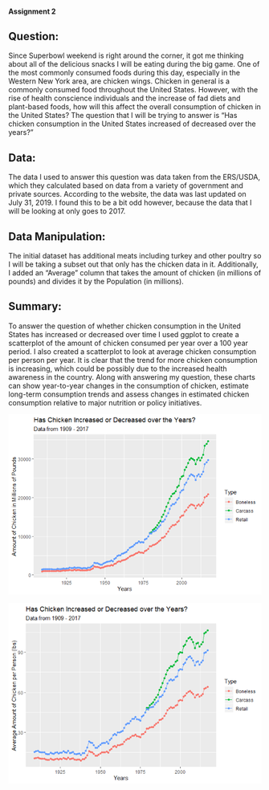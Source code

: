 #### Assignment 2

## Question:

Since Superbowl weekend is right around the corner, it got me thinking
about all of the delicious snacks I will be eating during the big game.
One of the most commonly consumed foods during this day, especially in
the Western New York area, are chicken wings. Chicken in general is a
commonly consumed food throughout the United States. However, with the
rise of health conscience individuals and the increase of fad diets and
plant-based foods, how will this affect the overall consumption of
chicken in the United States? The question that I will be trying to
answer is “Has chicken consumption in the United States increased of
decreased over the years?”

## Data:

The data I used to answer this question was data taken from the
ERS/USDA, which they calculated based on data from a variety of
government and private sources. According to the website, the data was
last updated on July 31, 2019. I found this to be a bit odd however,
because the data that I will be looking at only goes to 2017.

## Data Manipulation:

The initial dataset has additional meats including turkey and other
poultry so I will be taking a subset out that only has the chicken data
in it. Additionally, I added an “Average” column that takes the amount of
chicken (in millions of pounds) and divides it by the Population (in
millions).

## Summary:

To answer the question of whether chicken consumption in the United
States has increased or decreased over time I used ggplot to create a
scatterplot of the amount of chicken consumed per year over a 100 year
period. I also created a scatterplot to look at average chicken
consumption per person per year. It is clear that the trend for more
chicken consumption is increasing, which could be possibly due to the
increased health awareness in the country. Along with answering my
question, these charts can show year-to-year changes in the consumption
of chicken, estimate long-term consumption trends and assess changes in
estimated chicken consumption relative to major nutrition or policy
initiatives.

![](Assignment2_files/figure-gfm/Chicken%20Consumption%20per%20Year%20-1.png)<!-- -->

![](Assignment2_files/figure-gfm/Average%20Chicken%20Consumption%20per%20Person%20per%20Year-1.png)<!-- -->
